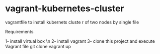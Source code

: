 # vagrant-kubernetes-cluster
vagrantfile to install kubernets cluste r of two nodes by single file


Requirements

1- install virtual box \n
2- install vagrant
3- clone this project and execute Vagrant file
  git clone 
  vagrant up 
